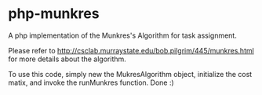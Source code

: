 # php-munkres
A php implementation of the Munkres's Algorithm for task assignment. 

Please refer to http://csclab.murraystate.edu/bob.pilgrim/445/munkres.html for more details about the algorithm. 

To use this code, simply new the MukresAlgorithm object, initialize the cost matix, and invoke the runMunkres function. Done :)
